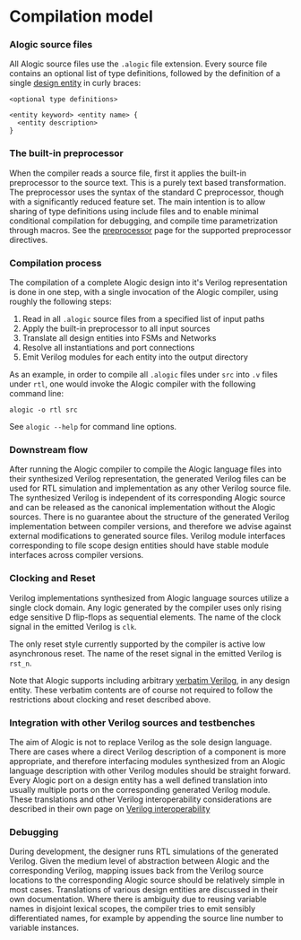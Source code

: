 # Compilation model

### Alogic source files

All Alogic source files use the `.alogic` file extension. Every source file
contains an optional list of type definitions, followed by the definition of a
single [design entity](entities.md) in curly braces:

```
<optional type definitions>

<entity keyword> <entity name> {
  <entity description>
}
```

### The built-in preprocessor

When the compiler reads a source file, first it applies the built-in
preprocessor to the source text. This is a purely text based transformation.
The preprocessor uses the syntax of the standard C preprocessor,
though with a significantly reduced feature set. The main intention is to allow
sharing of type definitions using include files and to enable minimal
conditional compilation for debugging, and compile time parametrization through
macros. See the [preprocessor](preproc.md) page for the supported preprocessor
directives.

### Compilation process

The compilation of a complete Alogic design into it's Verilog representation is
done in one step, with a single invocation of the Alogic compiler, using roughly
the following steps:
 1. Read in all `.alogic` source files from a specified list of input paths
 1. Apply the built-in preprocessor to all input sources
 1. Translate all design entities into FSMs and Networks
 1. Resolve all instantiations and port connections
 1. Emit Verilog modules for each entity into the output directory

As an example, in order to compile all `.alogic` files under `src` into `.v`
files under `rtl`, one would invoke the Alogic compiler with the following
command line:

	alogic -o rtl src

See `alogic --help` for command line options.

### Downstream flow

After running the Alogic compiler to compile the Alogic language files into
their synthesized Verilog representation, the generated Verilog files can be
used for RTL simulation and implementation as any other Verilog source file.
The synthesized Verilog is independent of its corresponding Alogic source and
can be released as the canonical implementation without the Alogic sources.
There is no guarantee about the structure of the generated Verilog
implementation between compiler versions, and therefore we advise against
external modifications to generated source files. Verilog module interfaces
corresponding to file scope design entities should have stable module interfaces
across compiler versions.

### Clocking and Reset

Verilog implementations synthesized from Alogic language sources utilize a
single clock domain. Any logic generated by the compiler uses only rising edge
sensitive D flip-flops as sequential elements. The name of the clock signal in
the emitted Verilog is `clk`.

The only reset style currently supported by the compiler is active low
asynchronous reset. The name of the reset signal in the emitted Verilog is
`rst_n`.

Note that Alogic supports including arbitrary
[verbatim Verilog](interop.md#verbatim), in any design entity. These verbatim
contents are of course not required to follow the restrictions about clocking
and reset described above.

### Integration with other Verilog sources and testbenches

The aim of Alogic is not to replace Verilog as the sole design language. There
are cases where a direct Verilog description of a component is more appropriate,
and therefore interfacing modules synthesized from an Alogic language description
with other Verilog modules should be straight forward. Every Alogic port on a
design entity has a well defined translation into usually multiple ports on the
corresponding generated Verilog module. These translations and other Verilog
interoperability considerations are described in their own page on
[Verilog interoperability](interop.md)

### Debugging

During development, the designer runs RTL simulations of the generated Verilog.
Given the medium level of abstraction between Alogic and the corresponding
Verilog, mapping issues back from the Verilog source locations to the
corresponding Alogic source should be relatively simple in most cases.
Translations of various design entities are discussed in their own
documentation. Where there is ambiguity due to reusing variable names in
disjoint lexical scopes, the compiler tries to emit sensibly differentiated
names, for example by appending the source line number to variable instances.
